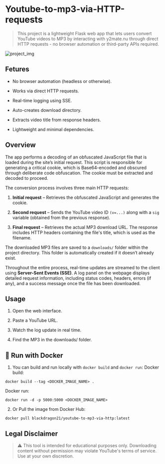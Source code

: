 # Youtube-to-mp3-via-HTTP-requests

>This project is a lightweight Flask web app that lets users convert YouTube videos to MP3 by interacting with y2mate.nu through direct HTTP requests - no browser automation or third-party APIs required.

![project_img](https://github.com/user-attachments/assets/68455d33-8166-4861-a3c3-4228c5e5516b)

## Fetures
- No browser automation (headless or otherwise).

- Works via direct HTTP requests.

- Real-time logging using SSE.

- Auto-creates download directory.

- Extracts video title from response headers.

- Lightweight and minimal dependencies.

## Overview
The app performs a decoding of an obfuscated JavaScript file that is loaded during the site’s initial request. This script is responsible for generating a critical cookie, which is Base64-encoded and obscured through deliberate code obfuscation. The cookie must be extracted and decoded to proceed.

The conversion process involves three main HTTP requests:

1. **Initial request** – Retrieves the obfuscated JavaScript and generates the cookie.

2. **Second request** – Sends the YouTube video ID `(v=...)` along with a `sig` variable (obtained from the previous response).

3. **Final request** – Retrieves the actual MP3 download URL. The response includes HTTP headers containing the file's title, which is used as the filename.

The downloaded MP3 files are saved to a `downloads/` folder within the project directory. This folder is automatically created if it doesn’t already exist.

Throughout the entire process, real-time updates are streamed to the client using **Server-Sent Events (SSE)**. A log panel on the webpage displays detailed request information, including status codes, headers, errors (if any), and a success message once the file has been downloaded.

## Usage
1. Open the web interface.

2. Paste a YouTube URL.

3. Watch the log update in real time.

4. Find the MP3 in the downloads/ folder.

## 🐳 Run with Docker
1. You can build and run locally with `docker build` and `docker run`:
Docker build:
```
docker build --tag <DOCKER_IMAGE_NAME> .
```
Docker run:
```
docker run -d -p 5000:5000 <DOCKER_IMAGE_NAME>
```


2. Or Pull the image from Docker Hub:

```
docker pull blackdragon21/youtube-to-mp3-via-http:latest
```

## Legal Disclaimer
>⚠️ This tool is intended for educational purposes only. Downloading content without permission may violate YouTube's terms of service. Use at your own discretion.
